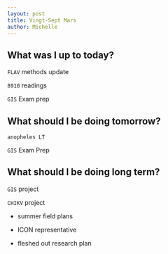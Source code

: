 ```yaml
---
layout: post
title: Vingt-Sept Mars
author: Michelle
---
```


## What was I up to today?

`FLAV` methods update

`8910` readings

`GIS` Exam prep

## What should I be doing tomorrow?

`anopheles LT` 

`GIS` Exam Prep

## What should I be doing long term?

`GIS` project 

`CHIKV` project

* summer field plans

* ICON representative

* fleshed out research plan

<i class="fa fa-code" style="color:pink"> </i>




